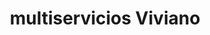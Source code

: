 ---
title: "multiservicios Viviano"
url: /barcelona/multiservicios-viviano/
shop: reparación de automóviles
---